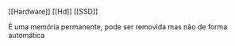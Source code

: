 [[Hardware]]
[[Hd]]
[[SSD]]

É uma memória permanente, pode ser removida mas não de forma automática